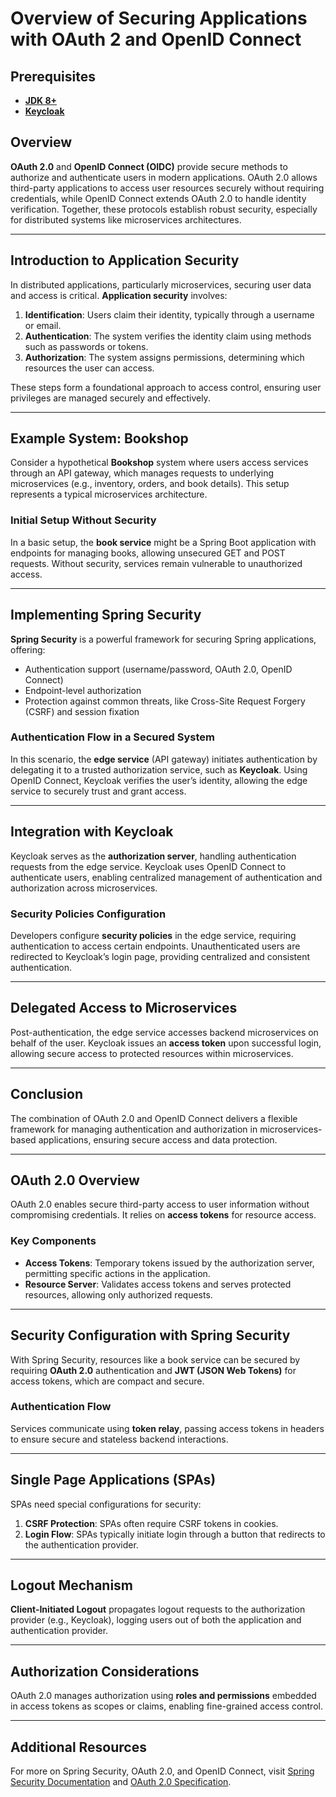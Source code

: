 # Overview of Securing Applications with OAuth 2 and OpenID Connect

## Prerequisites

- [**JDK 8+**](https://adoptopenjdk.net/)
- [**Keycloak**](https://www.keycloak.org/)
  
## Overview

**OAuth 2.0** and **OpenID Connect (OIDC)** provide secure methods to authorize and authenticate users in modern applications. OAuth 2.0 allows third-party applications to access user resources securely without requiring credentials, while OpenID Connect extends OAuth 2.0 to handle identity verification. Together, these protocols establish robust security, especially for distributed systems like microservices architectures.

---

## Introduction to Application Security

In distributed applications, particularly microservices, securing user data and access is critical. **Application security** involves:

1. **Identification**: Users claim their identity, typically through a username or email.
2. **Authentication**: The system verifies the identity claim using methods such as passwords or tokens.
3. **Authorization**: The system assigns permissions, determining which resources the user can access.

These steps form a foundational approach to access control, ensuring user privileges are managed securely and effectively.

---

## Example System: Bookshop

Consider a hypothetical **Bookshop** system where users access services through an API gateway, which manages requests to underlying microservices (e.g., inventory, orders, and book details). This setup represents a typical microservices architecture.

### Initial Setup Without Security

In a basic setup, the **book service** might be a Spring Boot application with endpoints for managing books, allowing unsecured GET and POST requests. Without security, services remain vulnerable to unauthorized access.

---

## Implementing Spring Security

**Spring Security** is a powerful framework for securing Spring applications, offering:

- Authentication support (username/password, OAuth 2.0, OpenID Connect)
- Endpoint-level authorization
- Protection against common threats, like Cross-Site Request Forgery (CSRF) and session fixation

### Authentication Flow in a Secured System

In this scenario, the **edge service** (API gateway) initiates authentication by delegating it to a trusted authorization service, such as **Keycloak**. Using OpenID Connect, Keycloak verifies the user’s identity, allowing the edge service to securely trust and grant access.

---

## Integration with Keycloak

Keycloak serves as the **authorization server**, handling authentication requests from the edge service. Keycloak uses OpenID Connect to authenticate users, enabling centralized management of authentication and authorization across microservices.

### Security Policies Configuration

Developers configure **security policies** in the edge service, requiring authentication to access certain endpoints. Unauthenticated users are redirected to Keycloak’s login page, providing centralized and consistent authentication.

---

## Delegated Access to Microservices

Post-authentication, the edge service accesses backend microservices on behalf of the user. Keycloak issues an **access token** upon successful login, allowing secure access to protected resources within microservices.

---

## Conclusion

The combination of OAuth 2.0 and OpenID Connect delivers a flexible framework for managing authentication and authorization in microservices-based applications, ensuring secure access and data protection.

---

## OAuth 2.0 Overview

OAuth 2.0 enables secure third-party access to user information without compromising credentials. It relies on **access tokens** for resource access.

### Key Components

- **Access Tokens**: Temporary tokens issued by the authorization server, permitting specific actions in the application.
- **Resource Server**: Validates access tokens and serves protected resources, allowing only authorized requests.

---

## Security Configuration with Spring Security

With Spring Security, resources like a book service can be secured by requiring **OAuth 2.0** authentication and **JWT (JSON Web Tokens)** for access tokens, which are compact and secure.

### Authentication Flow

Services communicate using **token relay**, passing access tokens in headers to ensure secure and stateless backend interactions.

---

## Single Page Applications (SPAs)

SPAs need special configurations for security:

1. **CSRF Protection**: SPAs often require CSRF tokens in cookies.
2. **Login Flow**: SPAs typically initiate login through a button that redirects to the authentication provider.

---

## Logout Mechanism

**Client-Initiated Logout** propagates logout requests to the authorization provider (e.g., Keycloak), logging users out of both the application and authentication provider.

---

## Authorization Considerations

OAuth 2.0 manages authorization using **roles and permissions** embedded in access tokens as scopes or claims, enabling fine-grained access control.

---

## Additional Resources

For more on Spring Security, OAuth 2.0, and OpenID Connect, visit [Spring Security Documentation](https://spring.io/projects/spring-security) and [OAuth 2.0 Specification](https://oauth.net/2/).
